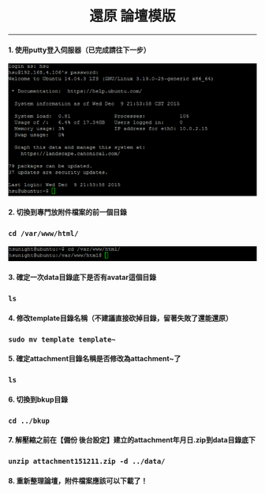 # **<center>還原 論壇模版</center>**

---

#### 1. 使用putty登入伺服器（已完成請往下一步）
![](../img/inst_part1/part1_4.png)

#### 2. 切換到專門放附件檔案的前一個目錄
### ```cd /var/www/html/```
![](../img/bkup_part4/part4_1.png)

#### 3. 確定一次data目錄底下是否有avatar這個目錄
### ```ls```


#### 4. 修改template目錄名稱（不建議直接砍掉目錄，留著失敗了還能還原）
### ```sudo mv template template~```


#### 5. 確定attachment目錄名稱是否修改為attachment~了
### ```ls```


#### 6. 切換到bkup目錄
### ```cd ../bkup```


#### 7. 解壓縮之前在【備份 後台設定】建立的attachment年月日.zip到data目錄底下
### ```unzip attachment151211.zip -d ../data/```


#### 8. 重新整理論壇，附件檔案應該可以下載了！